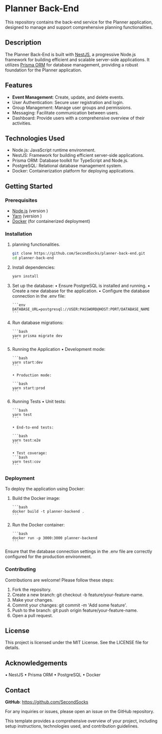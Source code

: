 # Planner Back-End

This repository contains the back-end service for the Planner application, designed to manage and support comprehensive planning functionalities.

## Description

The Planner Back-End is built with [NestJS](https://nestjs.com/), a progressive Node.js framework for building efficient and scalable server-side applications. It utilizes [Prisma ORM](https://www.prisma.io/) for database management, providing a robust foundation for the Planner application.

## Features

- **Event Management**: Create, update, and delete events.
- User Authentication: Secure user registration and login.
- Group Management: Manage user groups and permissions.
- Messaging: Facilitate communication between users.
- Dashboard: Provide users with a comprehensive overview of their activities.

## Technologies Used

- Node.js: JavaScript runtime environment.
- NestJS: Framework for building efficient server-side applications.
- Prisma ORM: Database toolkit for TypeScript and Node.js.
- PostgreSQL: Relational database management system.
- Docker: Containerization platform for deploying applications.

## Getting Started

### Prerequisites

- [Node.js](https://nodejs.org/) (version <!-- TODO: Specify version -->)
- [Yarn](https://yarnpkg.com/) (version <!-- TODO: Specify version -->)
- [Docker](https://www.docker.com/) (for containerized deployment)

### Installation

1.  planning functionalities.

    ```bash
    git clone https://github.com/SecondSocks/planner-back-end.git
    cd planner-back-end
    ```

2.  Install dependencies:

    ```bash
    yarn install
    ```

3.  Set up the database:
    • Ensure PostgreSQL is installed and running.
    • Create a new database for the application.
    • Configure the database connection in the .env file:

        ```env
        DATABASE_URL=postgresql://USER:PASSWORD@HOST:PORT/DATABASE_NAME
        ```

4.  Run database migrations:

        ```bash
        yarn prisma migrate dev
        ```

5.  Running the Application
    • Development mode:

        ```bash
        yarn start:dev
        ```

        • Production mode:

        ```bash
        yarn start:prod
        ```

6.  Running Tests
    • Unit tests:

        ```bash
        yarn test
        ```

        • End-to-end tests:

        ```bash
        yarn test:e2e
        ```

        • Test coverage:
        ```bash
        yarn test:cov
        ```

### Deployment

To deploy the application using Docker:

1.  Build the Docker image:

        ```bash
        docker build -t planner-backend .
        ```

2.  Run the Docker container:

        ```bash
        docker run -p 3000:3000 planner-backend
        ```

Ensure that the database connection settings in the .env file are correctly configured for the production environment.

### Contributing

Contributions are welcome! Please follow these steps:

1.  Fork the repository.
2.  Create a new branch: git checkout -b feature/your-feature-name.
3.  Make your changes.
4.  Commit your changes: git commit -m 'Add some feature'.
5.  Push to the branch: git push origin feature/your-feature-name.
6.  Open a pull request.

## License

This project is licensed under the MIT License. See the LICENSE file for details.

## Acknowledgements

• NestJS
• Prisma ORM
• PostgreSQL
• Docker

## Contact

**GitHub**: https://github.com/SecondSocks

For any inquiries or issues, please open an issue on the GitHub repository.

This template provides a comprehensive overview of your project, including setup instructions, technologies used, and contribution guidelines.

